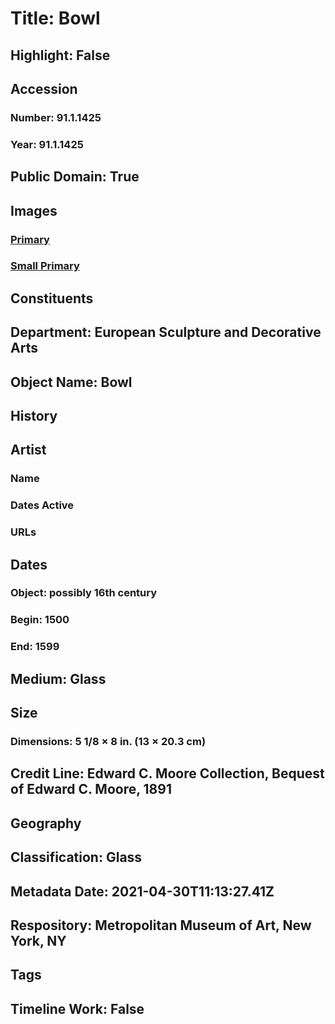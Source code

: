# Title: Bowl
## Highlight: False
## Accession
### Number: 91.1.1425
### Year: 91.1.1425
## Public Domain: True
## Images
### [Primary](https://images.metmuseum.org/CRDImages/es/original/16731.jpg)
### [Small Primary](https://images.metmuseum.org/CRDImages/es/web-large/16731.jpg)
## Constituents
## Department: European Sculpture and Decorative Arts
## Object Name: Bowl
## History
## Artist
### Name
### Dates Active
### URLs
## Dates
### Object: possibly 16th century
### Begin: 1500
### End: 1599
## Medium: Glass
## Size
### Dimensions: 5 1/8 × 8 in. (13 × 20.3 cm)
## Credit Line: Edward C. Moore Collection, Bequest of Edward C. Moore, 1891
## Geography
## Classification: Glass
## Metadata Date: 2021-04-30T11:13:27.41Z
## Respository: Metropolitan Museum of Art, New York, NY
## Tags
## Timeline Work: False